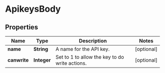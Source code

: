 # ApikeysBody

## Properties
Name | Type | Description | Notes
------------ | ------------- | ------------- | -------------
**name** | **String** | A name for the API key. |  [optional]
**canwrite** | **Integer** | Set to 1 to allow the key to do write actions. |  [optional]
